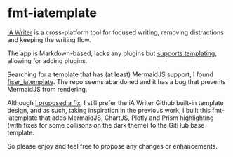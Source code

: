 # fmt-iatemplate

[iA Writer](https://ia.net/writer) is a cross-platform tool for focused writing, removing distractions and keeping the writing flow.

The app is Markdown-based, lacks any plugins but [supports templating](https://ia.net/writer/support/preview/templates), allowing for adding plugins.

Searching for a template that has (at least) MermaidJS support, I found [fiser_iatemplate](https://github.com/f1se4/fiser_iatemplate). The repo seems abandoned and it has a bug that prevents MermaidJS from rendering.

Although [I proposed a fix](https://github.com/f1se4/fiser_iatemplate/pull/3), I still prefer the iA Writer Github built-in template design, and as such, taking inspiration in the previous work, I built this fmt-iatemplate that adds MermaidJS, ChartJS, Plotly and Prism highlighting (with fixes for some collisons on the dark theme) to the GitHub base template.

So please enjoy and feel free to propose any changes or enhancements.
